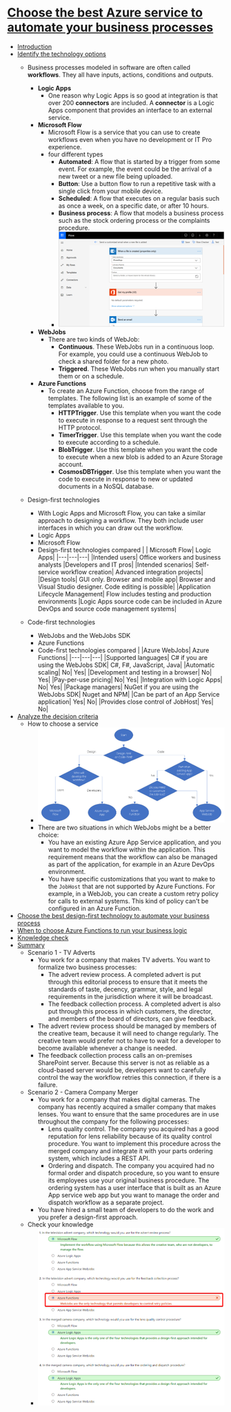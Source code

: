 # [Choose the best Azure service to automate your business processes](https://docs.microsoft.com/en-au/learn/modules/choose-azure-service-to-integrate-and-automate-business-processes/index)
- [Introduction](https://docs.microsoft.com/en-au/learn/modules/choose-azure-service-to-integrate-and-automate-business-processes/1-introduction)
- [Identify the technology options](https://docs.microsoft.com/en-au/learn/modules/choose-azure-service-to-integrate-and-automate-business-processes/2-identify-technology-options)
  - Business processes modeled in software are often called **workflows**. They all have inputs, actions, conditions and outputs. 
    - **Logic Apps**
      - One reason why Logic Apps is so good at integration is that over 200 **connectors** are included. A **connector** is a Logic Apps component that provides an interface to an external service. 
    - **Microsoft Flow**
      - Microsoft Flow is a service that you can use to create workflows even when you have no development or IT Pro experience. 
      - four different types
        - **Automated**: A flow that is started by a trigger from some event. For example, the event could be the arrival of a new tweet or a new file being uploaded.
        - **Button**: Use a button flow to run a repetitive task with a single click from your mobile device.
        - **Scheduled**: A flow that executes on a regular basis such as once a week, on a specific date, or after 10 hours.
        - **Business process**: A flow that models a business process such as the stock ordering process or the complaints procedure.
        - ![](2019-11-13-21-06-49.png)
    - **WebJobs**
      - There are two kinds of WebJob:
        - **Continuous**. These WebJobs run in a continuous loop. For example, you could use a continuous WebJob to check a shared folder for a new photo.
        - **Triggered**. These WebJobs run when you manually start them or on a schedule.
    - **Azure Functions**
      - To create an Azure Function, choose from the range of templates. The following list is an example of some of the templates available to you.
        - **HTTPTrigger**. Use this template when you want the code to execute in response to a request sent through the HTTP protocol.
        - **TimerTrigger**. Use this template when you want the code to execute according to a schedule.
        - **BlobTrigger**. Use this template when you want the code to execute when a new blob is added to an Azure Storage account.
        - **CosmosDBTrigger**. Use this template when you want the code to execute in response to new or updated documents in a NoSQL database.

  - Design-first technologies
    - With Logic Apps and Microsoft Flow, you can take a similar approach to designing a workflow. They both include user interfaces in which you can draw out the workflow. 
    - Logic Apps
    - Microsoft Flow
    - Design-first technologies compared
        |      	| Microsoft Flow|	Logic Apps|
        |---|---|---|
        |Intended users|	Office workers and business analysts	|Developers and IT pros|
        |Intended scenarios|	Self-service workflow creation|	Advanced integration projects|
        |Design tools|	GUI only. Browser and mobile app|	Browser and Visual Studio designer. Code editing is possible|
        |Application Lifecycle Management|	Flow includes testing and production environments	|Logic Apps source code can be included in Azure DevOps and source code management systems|
  - Code-first technologies
    - WebJobs and the WebJobs SDK
    - Azure Functions
    - Code-first technologies compared
        |	|Azure WebJobs|	Azure Functions|
        |---|---|---|
        |Supported languages|	C# if you are using the WebJobs SDK|	C#, F#, JavaScript, Java|
        |Automatic scaling|	No|	Yes|
        |Development and testing in a browser|	No|	Yes|
        |Pay-per-use pricing|	No|	Yes|
        |Integration with Logic Apps|	No|	Yes|
        |Package managers|	NuGet if you are using the WebJobs SDK|	Nuget and NPM|
        |Can be part of an App Service application|	Yes|	No|
        |Provides close control of JobHost|	Yes|	No|
- [Analyze the decision criteria](https://docs.microsoft.com/en-au/learn/modules/choose-azure-service-to-integrate-and-automate-business-processes/3-analyze-the-decision-criteria)
  - How to choose a service
    - ![](2019-11-13-21-22-50.png)
    - There are two situations in which WebJobs might be a better choice:
      - You have an existing Azure App Service application, and you want to model the workflow within the application. This requirement means that the workflow can also be managed as part of the application, for example in an Azure DevOps environment.
      - You have specific customizations that you want to make to the `JobHost` that are not supported by Azure Functions. For example, in a WebJob, you can create a custom retry policy for calls to external systems. This kind of policy can't be configured in an Azure Function.
- [Choose the best design-first technology to automate your business process](https://docs.microsoft.com/en-au/learn/modules/choose-azure-service-to-integrate-and-automate-business-processes/4-logic-apps-and-flow)
- [When to choose Azure Functions to run your business logic](https://docs.microsoft.com/en-au/learn/modules/choose-azure-service-to-integrate-and-automate-business-processes/5-web-jobs-and-functions)
- [Knowledge check](https://docs.microsoft.com/en-au/learn/modules/choose-azure-service-to-integrate-and-automate-business-processes/6-knowledge-check)
- [Summary](https://docs.microsoft.com/en-au/learn/modules/choose-azure-service-to-integrate-and-automate-business-processes/7-summary)
  - Scenario 1 - TV Adverts
    - You work for a company that makes TV adverts. You want to formalize two business processes:
      - The advert review process. A completed advert is put through this editorial process to ensure that it meets the standards of taste, decency, grammar, style, and legal requirements in the jurisdiction where it will be broadcast.
      - The feedback collection process. A completed advert is also put through this process in which customers, the director, and members of the board of directors, can give feedback.
    - The advert review process should be managed by members of the creative team, because it will need to change regularly. The creative team would prefer not to have to wait for a developer to become available whenever a change is needed.
    - The feedback collection process calls an on-premises SharePoint server. Because this server is not as reliable as a cloud-based server would be, developers want to carefully control the way the workflow retries this connection, if there is a failure.
  - Scenario 2 - Camera Company Merger
    - You work for a company that makes digital cameras. The company has recently acquired a smaller company that makes lenses. You want to ensure that the same procedures are in use throughout the company for the following processes:
      - Lens quality control. The company you acquired has a good reputation for lens reliability because of its quality control procedure. You want to implement this procedure across the merged company and integrate it with your parts ordering system, which includes a REST API.
      - Ordering and dispatch. The company you acquired had no formal order and dispatch procedure, so you want to ensure its employees use your original business procedure. The ordering system has a user interface that is built as an Azure App service web app but you want to manage the order and dispatch workflow as a separate project.
    - You have hired a small team of developers to do the work and you prefer a design-first approach.
  - Check your knowledge
    - ![](2019-11-13-21-41-18.png)